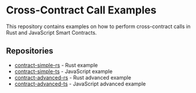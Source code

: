 # Cross-Contract Call Examples

This repository contains examples on how to perform cross-contract calls in Rust and JavaScript Smart Contracts.

## Repositories

- [contract-simple-rs](contract-simple-rs) - Rust example
- [contract-simple-ts](contract-simple-ts) - JavaScript example
- [contract-advanced-rs](contract-advanced-rs) - Rust advanced example
- [contract-advanced-ts](ccontract-advanced-ts) - JavaScript advanced example

